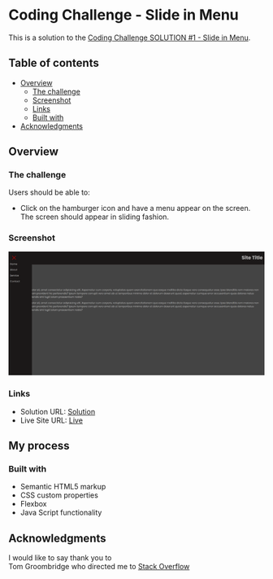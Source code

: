 # Coding Challenge - Slide in Menu

This is a solution to the [Coding Challenge SOLUTION #1 - Slide in Menu](https://www.youtube.com/watch?v=4vefIayqwZw&t=127s). 

## Table of contents

- [Overview](#overview)
  - [The challenge](#the-challenge)
  - [Screenshot](#screenshot)
  - [Links](#links)
  - [Built with](#built-with)
- [Acknowledgments](#acknowledgments)


## Overview

### The challenge

Users should be able to:

- Click on the hamburger icon and have a menu appear on the screen. The screen should appear in sliding fashion.

### Screenshot

![This is the screenshot of the project](/Capture.PNG)

### Links

- Solution URL: [Solution]()
- Live Site URL: [Live]()

## My process

### Built with

- Semantic HTML5 markup
- CSS custom properties
- Flexbox
- Java Script functionality


## Acknowledgments

I would like to say thank you to 
<br> Tom Groombridge who directed me to [Stack Overflow](https://stackoverflow.com/questions/3331353/transitions-on-the-css-display-property)